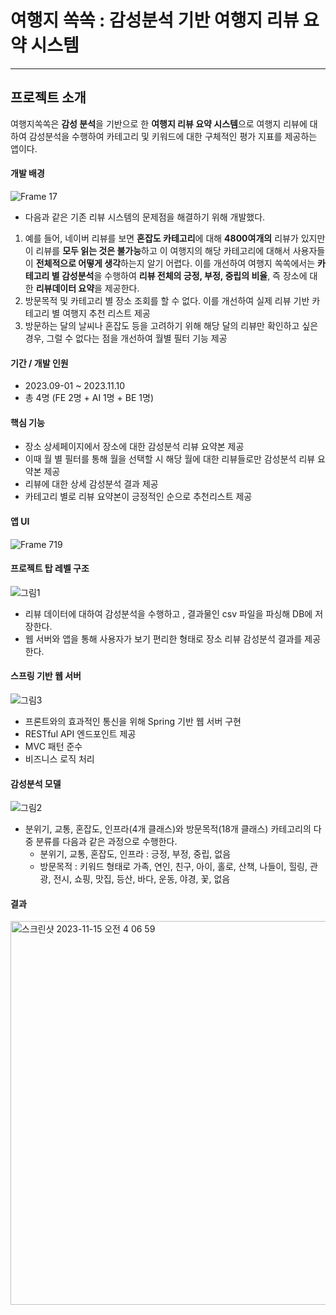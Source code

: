 # **여행지 쏙쏙 : 감성분석 기반 여행지 리뷰 요약 시스템** 

*****

## **프로젝트 소개**

여행지쏙쏙은 **감성 분석**을 기반으로 한 **여행지 리뷰 요약 시스템**으로 여행지 리뷰에 대하여 감성분석을 수행하여 카테고리 및 키워드에 대한 구체적인 평가 지표를 제공하는 앱이다.

#### **개발 배경**
![Frame 17](https://github.com/YeoHangJiSsokSsok/BackEnd/assets/92996412/757a640e-caa2-4729-8a9b-4f59719e68eb)

- 다음과 같은 기존 리뷰 시스템의 문제점을 해결하기 위해 개발했다.
1. 예를 들어, 네이버 리뷰를 보면 **혼잡도 카테고리**에 대해 **4800여개의** 리뷰가 있지만 이 리뷰를 **모두 읽는 것은 불가능**하고 이 여행지의 해당 카테고리에 대해서 사용자들이 **전체적으로 어떻게 생각**하는지 알기 어렵다. 이를 개선하여 여행지 쏙쏙에서는 **카테고리 별 감성분석**을 수행하여 **리뷰 전체의 긍정, 부정, 중립의 비율**, 즉 장소에 대한 **리뷰데이터 요약**을 제공한다.
2. 방문목적 및 카테고리 별 장소 조회를 할 수 없다. 이를 개선하여 실제 리뷰 기반 카테고리 별 여행지 추천 리스트 제공
3. 방문하는 달의 날씨나 혼잡도 등을 고려하기 위해 해당 달의 리뷰만 확인하고 싶은 경우, 그럴 수 없다는 점을 개선하여 월별 필터 기능 제공

#### **기간 / 개발 인원**

- 2023.09-01 ~ 2023.11.10
- 총 4명 (FE 2명 + AI 1명 + BE 1명)

#### **핵심 기능**

- 장소 상세페이지에서 장소에 대한 감성분석 리뷰 요약본 제공
- 이때 월 별 필터를 통해 월을 선택할 시 해당 월에 대한 리뷰들로만 감성분석 리뷰 요약본 제공
- 리뷰에 대한 상세 감성분석 결과 제공
- 카테고리 별로 리뷰 요약본이 긍정적인 순으로 추천리스트 제공

#### **앱 UI**
![Frame 719](https://github.com/YeoHangJiSsokSsok/BackEnd/assets/92996412/e9e6e05e-6cde-4e13-a8a6-13bc940cb30a)

#### **프로젝트 탑 레벨 구조**
![그림1](https://github.com/YeoHangJiSsokSsok/BackEnd/assets/92996412/7f183a44-02ab-4e9f-b279-eb2a79282f87)
- 리뷰 데이터에 대하여 감성분석을 수행하고 , 결과물인 csv 파일을 파싱해 DB에 저장한다. 
- 웹 서버와 앱을 통해 사용자가 보기 편리한 형태로 장소 리뷰 감성분석 결과를 제공한다.

#### **스프링 기반 웹 서버**
![그림3](https://github.com/YeoHangJiSsokSsok/BackEnd/assets/92996412/8e81dfa6-0f09-4b9b-836c-887296d911f4)
- 프론트와의 효과적인 통신을 위해 Spring 기반 웹 서버 구현
- RESTful API 엔드포인트 제공
- MVC 패턴 준수
- 비즈니스 로직 처리

#### **감성분석 모델**
![그림2](https://github.com/YeoHangJiSsokSsok/BackEnd/assets/92996412/bcbb87d0-9a9a-4945-b460-41fc2443ae84)
- 분위기, 교통, 혼잡도, 인프라(4개 클래스)와 방문목적(18개 클래스) 카테고리의 다중 분류를 다음과 같은 과정으로 수행한다.
    - 분위기, 교통, 혼잡도, 인프라 : 긍정, 부정, 중립, 없음
    - 방문목적 : 키워드 형태로 가족, 연인, 친구, 아이, 홀로, 산책, 나들이, 	힐링, 관광, 전시, 쇼핑, 맛집, 등산, 바다, 운동, 야경, 꽃, 없음

#### **결과**
<img width="614" alt="스크린샷 2023-11-15 오전 4 06 59" src="https://github.com/YeoHangJiSsokSsok/BackEnd/assets/92996412/87d5e6f9-0d96-4c48-aadd-448a2de24b62">
